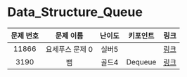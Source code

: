 # Data_Structure_Queue



|문제 번호|문제 이름|난이도|키포인트|링크|
|:---:|:---:|:---:|:---:|:---:|
|11866|요세푸스 문제 0|실버5||[링크](https://github.com/Ian0121/baekjoon/blob/main/solution/Data_Structure_Queue/11866.cpp)|
|3190|뱀|골드4|Dequeue|[링크](https://github.com/Ian0121/baekjoon/blob/main/solution/Data_Structure_Queue/3190.cpp)|
